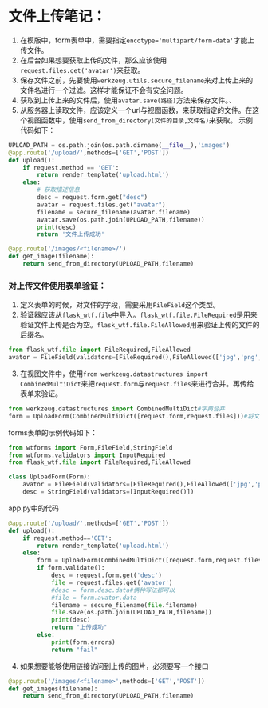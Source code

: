 # 文件上传笔记：
1. 在模版中，form表单中，需要指定`encotype='multipart/form-data'`才能上传文件。
2. 在后台如果想要获取上传的文件，那么应该使用`request.files.get('avatar')`来获取。
3. 保存文件之前，先要使用`werkzeug.utils.secure_filename`来对上传上来的文件名进行一个过滤。这样才能保证不会有安全问题。 
4. 获取到上传上来的文件后，使用`avatar.save(路径)`方法来保存文件。、
5. 从服务器上读取文件，应该定义一个url与视图函数，来获取指定的文件。在这个视图函数中，使用`send_from_directory(文件的目录,文件名)`来获取。
示例代码如下：
```python
UPLOAD_PATH = os.path.join(os.path.dirname(__file__),'images')
@app.route('/upload/',methods=['GET','POST'])
def upload():
    if request.method == 'GET':
        return render_template('upload.html')
    else:
        # 获取描述信息
        desc = request.form.get("desc")
        avatar = request.files.get("avatar")
        filename = secure_filename(avatar.filename)
        avatar.save(os.path.join(UPLOAD_PATH,filename))
        print(desc)
        return '文件上传成功'

@app.route('/images/<filename>/')
def get_image(filename):
    return send_from_directory(UPLOAD_PATH,filename)
```


### 对上传文件使用表单验证：
1. 定义表单的时候，对文件的字段，需要采用`FileField`这个类型。
2. 验证器应该从`flask_wtf.file`中导入。`flask_wtf.file.FileRequired`是用来验证文件上传是否为空。`flask_wtf.file.FileAllowed`用来验证上传的文件的后缀名。
```python
from flask_wtf.file import FileRequired,FileAllowed
avator = FileField(validators=[FileRequired(),FileAllowed(['jpg','png','gif'],message="只能上传jpg,png,gif三种格式")])
```
3. 在视图文件中，使用`from werkzeug.datastructures import CombinedMultiDict`来把`request.form`与`request.files`来进行合并。再传给表单来验证。
```python
from werkzeug.datastructures import CombinedMultiDict#字典合并
form = UploadForm(CombinedMultiDict([request.form,request.files]))#将文件和描述信息合并到一块
```

forms表单的示例代码如下：
```python
from wtforms import Form,FileField,StringField
from wtforms.validators import InputRequired
from flask_wtf.file import FileRequired,FileAllowed

class UploadForm(Form):
    avator = FileField(validators=[FileRequired(),FileAllowed(['jpg','png','gif'],message="只能上传jpg,png,gif三种格式")])
    desc = StringField(validators=[InputRequired()])
```
app.py中的代码
```python
@app.route('/upload/',methods=['GET','POST'])
def upload():
    if request.method=='GET':
        return render_template('upload.html')
    else:
        form = UploadForm(CombinedMultiDict([request.form,request.files]))#将文件和描述信息合并到一块
        if form.validate():
            desc = request.form.get('desc')
            file = request.files.get('avator')
            #desc = form.desc.data#俩种写法都可以
            #file = form.avator.data
            filename = secure_filename(file.filename)
            file.save(os.path.join(UPLOAD_PATH,filename))
            print(desc)
            return "上传成功"
        else:
            print(form.errors)
            return "fail"
```
4. 如果想要能够使用链接访问到上传的图片，必须要写一个接口
```python
@app.route('/images/<filename>',methods=['GET','POST'])
def get_images(filename):
    return send_from_directory(UPLOAD_PATH,filename)
```
